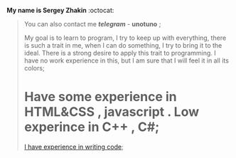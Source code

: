 **My name is Sergey Zhakin** :octocat:

>You can also contact me  ***telegram***  - **unotuno** ;
>
>My goal is to learn to program, I try to keep up with everything, there is such a trait in me, when I can do something, I try to bring it to the ideal. There is a strong desire to apply this trait to programming. I have no work experience in this, but I am sure that I will feel it in all its colors;
>
># Have some experience in  HTML&CSS , javascript .  Low experince in  C++ ,  C#;
>
>[I have experience in writing code](https://https://github.com/iamkape);
